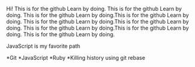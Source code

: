 Hi!
This is for the github Learn by doing.
This is for the github Learn by doing.
This is for the github Learn by doing.This is for the github Learn by doing.
This is for the github Learn by doing.This is for the github Learn by doing.
This is for the github Learn by doing.This is for the github Learn by doing.
This is for the github Learn by doing.

JavaScript is my  favorite path

*Git
*JavaScript
*Ruby
*Killing history using git rebase
